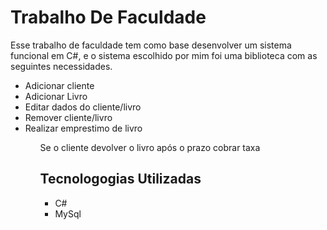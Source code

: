 <h1>Trabalho De Faculdade</h1>
<p>Esse trabalho de faculdade tem como base desenvolver um sistema funcional em C#, e o sistema escolhido por mim foi uma biblioteca com as seguintes necessidades.
<ul>
  <li>Adicionar cliente</li>
  <li>Adicionar Livro</li>
  <li>Editar dados do cliente/livro</li>
  <li>Remover cliente/livro</li>
  <li>Realizar emprestimo de livro</li>
  <ul>Se o cliente devolver o livro após o prazo cobrar taxa</li>

  <h2>Tecnologogias Utilizadas</h2>
  <ul>
    <li>C#</li>
    <li>MySql</li>
  </ul>
  
  
</ol>

</p>
